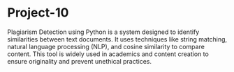 # Project-10
Plagiarism Detection using Python is a system designed to identify similarities between text documents. It uses techniques like string matching, natural language processing (NLP), and cosine similarity to compare content. This tool is widely used in academics and content creation to ensure originality and prevent unethical practices.
